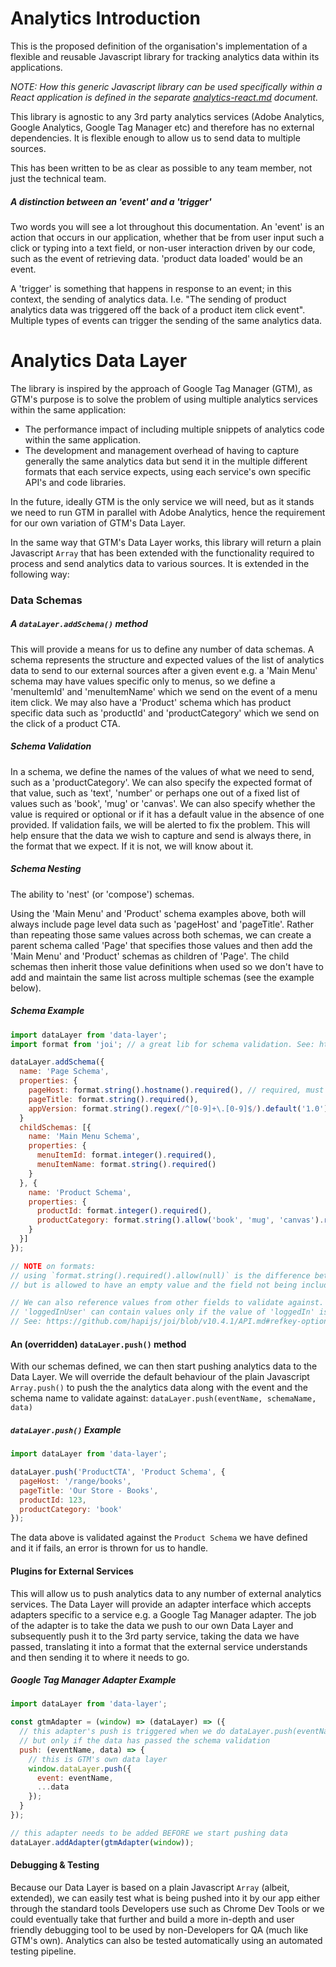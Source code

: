 # Analytics Introduction
This is the proposed definition of the organisation's implementation of a flexible and reusable Javascript library for tracking analytics data within its applications.

_NOTE: How this generic Javascript library can be used specifically within a React application is defined in the separate [analytics-react.md](analytics-react.md) document._

This library is agnostic to any 3rd party analytics services (Adobe Analytics, Google Analytics, Google Tag Manager etc) and therefore has no external dependencies. It is flexible enough to allow us to send data to multiple sources.

This has been written to be as clear as possible to any team member, not just the technical team.

##### A distinction between an 'event' and a 'trigger'

Two words you will see a lot throughout this documentation. An 'event' is an action that occurs in our application, whether that be from user input such a click or typing into a text field, or non-user interaction driven by our code, such as the event of retrieving data. 'product data loaded' would be an event.

A 'trigger' is something that happens in response to an event; in this context, the sending of analytics data. I.e. "The sending of product analytics data was triggered off the back of a product item click event". Multiple types of events can trigger the sending of the same analytics data.

# Analytics Data Layer
The library is inspired by the approach of Google Tag Manager (GTM), as GTM's purpose is to solve the problem of using multiple analytics services within the same application:
- The performance impact of including multiple snippets of analytics code within the same application.
- The development and management overhead of having to capture generally the same analytics data but send it in the multiple different formats that each service expects, using each service's own specific API's and code libraries.

In the future, ideally GTM is the only service we will need, but as it stands we need to run GTM in parallel with Adobe Analytics, hence the requirement for our own variation of GTM's Data Layer.

In the same way that GTM's Data Layer works, this library will return a plain Javascript `Array` that has been extended with the functionality required to process and send analytics data to various sources. It is extended in the following way:

### Data Schemas

##### A `dataLayer.addSchema()` method
This will provide a means for us to define any number of data schemas. A schema represents the structure and expected values of the list of analytics data to send to our external sources after a given event e.g. a 'Main Menu' schema may have values specific only to menus, so we define a 'menuItemId' and 'menuItemName' which we send on the event of a menu item click. We may also have a 'Product' schema which has product specific data such as 'productId' and 'productCategory' which we send on the click of a product CTA.

##### Schema Validation
In a schema, we define the names of the values of what we need to send, such as a 'productCategory'. We can also specify the expected format of that value, such as 'text', 'number' or perhaps one out of a fixed list of values such as 'book', 'mug' or 'canvas'. We can also specify whether the value is required or optional or if it has a default value in the absence of one provided. If validation fails, we will be alerted to fix the problem. This will help ensure that the data we wish to capture and send is always there, in the format that we expect. If it is not, we will know about it.

##### Schema Nesting
The ability to 'nest' (or 'compose') schemas.

Using the 'Main Menu' and 'Product' schema examples above, both will always include page level data such as 'pageHost' and 'pageTitle'. Rather than repeating those same values across both schemas, we can create a parent schema called 'Page' that specifies those values and then add the 'Main Menu' and 'Product' schemas as children of 'Page'. The child schemas then inherit those value definitions when used so we don't have to add and maintain the same list across multiple schemas (see the example below).

##### Schema Example
```js
import dataLayer from 'data-layer';
import format from 'joi'; // a great lib for schema validation. See: https://www.npmjs.com/package/joi

dataLayer.addSchema({
  name: 'Page Schema',
  properties: {
    pageHost: format.string().hostname().required(), // required, must be text, in a correct hostname format
    pageTitle: format.string().required(),
    appVersion: format.string().regex(/^[0-9]+\.[0-9]$/).default('1.0').required() // ensures the format 'N.N' and this value is hard coded here using default(x)  by a developer
  }
  childSchemas: [{
    name: 'Main Menu Schema',
    properties: {
      menuItemId: format.integer().required(),
      menuItemName: format.string().required()
    }
  }, {
    name: 'Product Schema',
    properties: {
      productId: format.integer().required(),
      productCategory: format.string().allow('book', 'mug', 'canvas').required()
    }
  }]
});

// NOTE on formats:
// using `format.string().required().allow(null)` is the difference between a field being included
// but is allowed to have an empty value and the field not being including at all.

// We can also reference values from other fields to validate against. e.g.
// 'loggedInUser' can contain values only if the value of 'loggedIn' is 'yes'.
// See: https://github.com/hapijs/joi/blob/v10.4.1/API.md#refkey-options.
```

#### An (overridden) `dataLayer.push()` method
With our schemas defined, we can then start pushing analytics data to the Data Layer. We will override the default behaviour of the plain Javascript `Array.push()` to push the the analytics data along with the event and the schema name to validate against: `dataLayer.push(eventName, schemaName, data)`

##### `dataLayer.push()` Example
```js
import dataLayer from 'data-layer';

dataLayer.push('ProductCTA', 'Product Schema', {
  pageHost: '/range/books',
  pageTitle: 'Our Store - Books',
  productId: 123,
  productCategory: 'book'
});
```

The data above is validated against the `Product Schema` we have defined and it if fails, an error is thrown for us to handle.

#### Plugins for External Services
This will allow us to push analytics data to any number of external analytics services. The Data Layer will provide an adapter interface which accepts adapters specific to a service e.g. a Google Tag Manager adapter. The job of the adapter is to take the data we push to our own Data Layer and subsequently push it to the 3rd party service, taking the data we have passed, translating it into a format that the external service understands and then sending it to where it needs to go.

##### Google Tag Manager Adapter Example
```js
import dataLayer from 'data-layer';

const gtmAdapter = (window) => (dataLayer) => ({
  // this adapter's push is triggered when we do dataLayer.push(eventName, schemaName, data)
  // but only if the data has passed the schema validation
  push: (eventName, data) => {
    // this is GTM's own data layer
    window.dataLayer.push({
      event: eventName,
      ...data
    });
  }
});

// this adapter needs to be added BEFORE we start pushing data
dataLayer.addAdapter(gtmAdapter(window));
```

#### Debugging & Testing
Because our Data Layer is based on a plain Javascript `Array` (albeit, extended), we can easily test what is being pushed into it by our app either through the standard tools Developers use such as Chrome Dev Tools or we could eventually take that further and build a more in-depth and user friendly debugging tool to be used by non-Developers for QA (much like GTM's own). Analytics can also be tested automatically using an automated testing pipeline.
